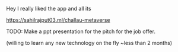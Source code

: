 Hey I really liked the app and all its 

https://sahilrajput03.ml/challau-metaverse

TODO: Make a ppt presentation for the pitch for the job offer.

(willing to learn any new technology on the fly ~less than 2 months)
